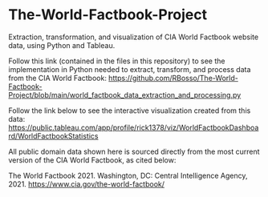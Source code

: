 # The-World-Factbook-Project
Extraction, transformation, and visualization of CIA World Factbook website data, using Python and Tableau.

Follow this link (contained in the files in this repository) to see the implementation in Python needed to extract, transform, and process data from the CIA World Factbook: 
https://github.com/RBosso/The-World-Factbook-Project/blob/main/world_factbook_data_extraction_and_processing.py

Follow the link below to see the interactive visualization created from this data:
https://public.tableau.com/app/profile/rick1378/viz/WorldFactbookDashboard/WorldFactbookStatistics

All public domain data shown here is sourced directly from the most current version of the CIA World Factbook, as cited below:  
  
The World Factbook 2021. Washington, DC: Central Intelligence Agency, 2021. https://www.cia.gov/the-world-factbook/
